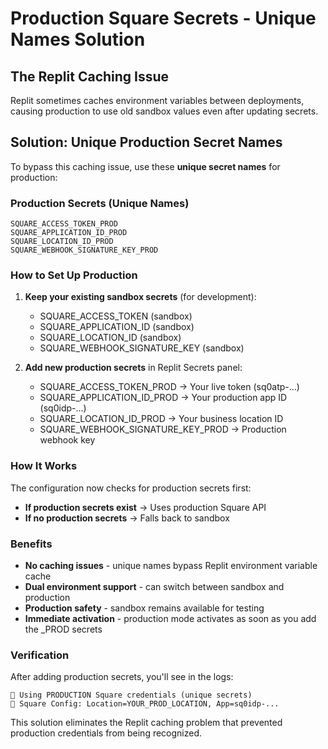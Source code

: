 # Production Square Secrets - Unique Names Solution

## The Replit Caching Issue

Replit sometimes caches environment variables between deployments, causing production to use old sandbox values even after updating secrets. 

## Solution: Unique Production Secret Names

To bypass this caching issue, use these **unique secret names** for production:

### Production Secrets (Unique Names)
```
SQUARE_ACCESS_TOKEN_PROD
SQUARE_APPLICATION_ID_PROD
SQUARE_LOCATION_ID_PROD
SQUARE_WEBHOOK_SIGNATURE_KEY_PROD
```

### How to Set Up Production

1. **Keep your existing sandbox secrets** (for development):
   - SQUARE_ACCESS_TOKEN (sandbox)
   - SQUARE_APPLICATION_ID (sandbox)
   - SQUARE_LOCATION_ID (sandbox)
   - SQUARE_WEBHOOK_SIGNATURE_KEY (sandbox)

2. **Add new production secrets** in Replit Secrets panel:
   - SQUARE_ACCESS_TOKEN_PROD → Your live token (sq0atp-...)
   - SQUARE_APPLICATION_ID_PROD → Your production app ID (sq0idp-...)
   - SQUARE_LOCATION_ID_PROD → Your business location ID
   - SQUARE_WEBHOOK_SIGNATURE_KEY_PROD → Production webhook key

### How It Works

The configuration now checks for production secrets first:
- **If production secrets exist** → Uses production Square API
- **If no production secrets** → Falls back to sandbox

### Benefits

- **No caching issues** - unique names bypass Replit environment variable cache
- **Dual environment support** - can switch between sandbox and production
- **Production safety** - sandbox remains available for testing
- **Immediate activation** - production mode activates as soon as you add the _PROD secrets

### Verification

After adding production secrets, you'll see in the logs:
```
🏪 Using PRODUCTION Square credentials (unique secrets)
🔧 Square Config: Location=YOUR_PROD_LOCATION, App=sq0idp-...
```

This solution eliminates the Replit caching problem that prevented production credentials from being recognized.